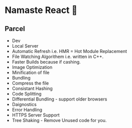 # Namaste React 💎

## Parcel

- Dev
- Local Server
- Automatic Refresh i.e. HMR = Hot Module Replacement
- File Watching Algorithem i.e. written in C++.
- Faster Builds because if cashing.
- Image Optimization
- Minification of file
- Bundling
- Compress the file
- Consistant Hashing
- Code Splitting
- Differential Bundling - support older browsers
- Daignostics
- Error Handling
- HTTPS Server Support
- Tree Shaking - Remove Unused code for you.
